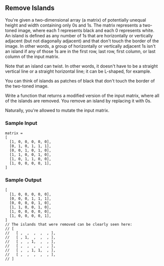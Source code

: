 
## Remove Islands

You're given a two-dimensional array (a matrix) of potentially unequal height
and width containing only 0s and 1s. The matrix
represents a two-toned image, where each 1 represents black and
each 0 represents white. An island is defined as any number of
1s that are horizontally or vertically adjacent (but not
diagonally adjacent) and that don't touch the border of the image. In other
words, a group of horizontally or vertically adjacent 1s isn't an
island if any of those 1s are in the first row, last row, first
column, or last column of the input matrix.

Note that an island can twist. In other words, it doesn't have to be a
straight vertical line or a straight horizontal line; it can be L-shaped, for
example.

You can think of islands as patches of black that don't touch the border of
the two-toned image.

Write a function that returns a modified version of the input matrix, where
all of the islands are removed. You remove an island by replacing it with
0s.

Naturally, you're allowed to mutate the input matrix.

### Sample Input
```
matrix = 
[
  [1, 0, 0, 0, 0, 0],
  [0, 1, 0, 1, 1, 1],
  [0, 0, 1, 0, 1, 0],
  [1, 1, 0, 0, 1, 0],
  [1, 0, 1, 1, 0, 0],
  [1, 0, 0, 0, 0, 1],
]
```

### Sample Output
```
[
  [1, 0, 0, 0, 0, 0],
  [0, 0, 0, 1, 1, 1],
  [0, 0, 0, 0, 1, 0],
  [1, 1, 0, 0, 1, 0],
  [1, 0, 0, 0, 0, 0],
  [1, 0, 0, 0, 0, 1],
] 
// The islands that were removed can be clearly seen here:
// [
//   [ ,  ,  ,  ,  , ],
//   [ , 1,  ,  ,  , ],
//   [ ,  , 1,  ,  , ],
//   [ ,  ,  ,  ,  , ],
//   [ ,  , 1, 1,  , ],
//   [ ,  ,  ,  ,  , ], 
// ]
```
